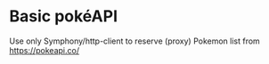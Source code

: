 Basic pokéAPI
=============

Use only Symphony/http-client to reserve (proxy) Pokemon list from https://pokeapi.co/ 
